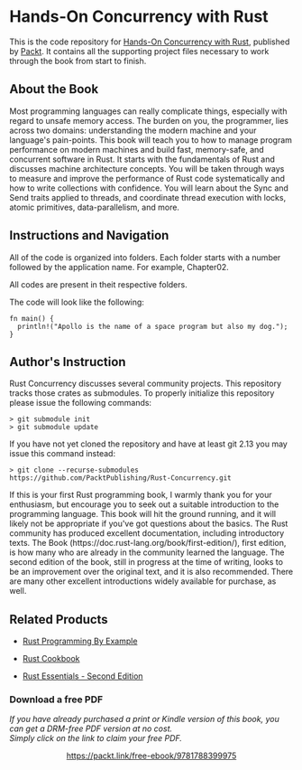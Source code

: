 # Hands-On Concurrency with Rust

This is the code repository
for [Hands-On Concurrency with Rust](https://www.packtpub.com/application-development/hands-concurrency-rust?utm_source=github&utm_medium=repository&utm_campaign=9781788399975),
published by [Packt](https://www.packtpub.com/?utm_source=github). It contains all the supporting project files
necessary to work through the book from start to finish.

## About the Book

Most programming languages can really complicate things, especially with regard to unsafe memory access. The burden on
you, the programmer, lies across two domains: understanding the modern machine and your language's pain-points. This
book will teach you to how to manage program performance on modern machines and build fast, memory-safe, and concurrent
software in Rust. It starts with the fundamentals of Rust and discusses machine architecture concepts. You will be taken
through ways to measure and improve the performance of Rust code systematically and how to write collections with
confidence. You will learn about the Sync and Send traits applied to threads, and coordinate thread execution with
locks, atomic primitives, data-parallelism, and more.

## Instructions and Navigation

All of the code is organized into folders. Each folder starts with a number followed by the application name. For
example, Chapter02.

All codes are present in theit respective folders.

The code will look like the following:

```
fn main() {
  println!("Apollo is the name of a space program but also my dog.");
}
```

## Author's Instruction

Rust Concurrency discusses several community projects. This repository tracks
those crates as submodules. To properly initialize this repository please issue
the following commands:

```
> git submodule init
> git submodule update
```

If you have not yet cloned the repository and have at least git 2.13 you may
issue this command instead:

```
> git clone --recurse-submodules https://github.com/PacktPublishing/Rust-Concurrency.git
```

If this is your first Rust programming book, I warmly thank you for your enthusiasm, but
encourage you to seek out a suitable introduction to the programming language. This book
will hit the ground running, and it will likely not be appropriate if you've got questions
about the basics. The Rust community has produced excellent documentation, including
introductory texts. The Book (https:/​/​doc.​rust-​lang.​org/​book/​first-​edition/​), first
edition, is how many who are already in the community learned the language. The second
edition of the book, still in progress at the time of writing, looks to be an improvement over
the original text, and it is also recommended. There are many other excellent introductions
widely available for purchase, as well.

## Related Products

* [Rust Programming By Example](https://www.packtpub.com/application-development/rust-programming-example?utm_source=github&utm_medium=repository&utm_campaign=9781788390637)

* [Rust Cookbook](https://www.packtpub.com/application-development/rust-cookbook?utm_source=github&utm_medium=repository&utm_campaign=9781785880254)

* [Rust Essentials - Second Edition](https://www.packtpub.com/application-development/rust-essentials-second-edition?utm_source=github&utm_medium=repository&utm_campaign=9781788390019)

### Download a free PDF

<i>If you have already purchased a print or Kindle version of this book, you can get a DRM-free PDF version at no
cost.<br>Simply click on the link to claim your free PDF.</i>
<p align="center"> <a href="https://packt.link/free-ebook/9781788399975">https://packt.link/free-ebook/9781788399975 </a> </p>